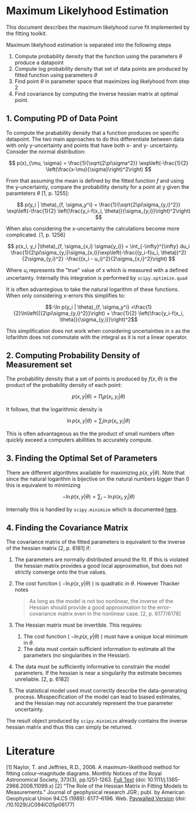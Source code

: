 # Maximum Likelyhood Estimation

This document describes the maximum likelyhood curve fit implemented by the fitting toolkit.

Maximum likelyhood estimation is separated into the following steps
1. Compute probability density that the function using the parameters $\theta$ produce a datapoint
2. Compute log probability density that set of data points are produced by fitted function using parameters $\theta$
3. Find point $\theta$ in parameter space that maximizes log likelyhood from step 2
4. Find covariance by computing the inverse hessian matrix at optimal point.

## 1. Computing PD of Data Point 

To compute the prabability density that a function produces on specific datapoint. The two main approaches to do this differentiate between data with only y-uncertainty and points that have both x- and y- uncertainty. Consider the normal distribution:

$$
p(x)_{\mu, \sigma} = \frac{1}{\sqrt{2\pi\sigma^2}} \exp\left(-\frac{1}{2} \left(\frac{x-\mu}{\sigma}\right)^2\right)
$$

From that assuming the mean is defined by the fitted function $f$ and using the y-uncertainty, compare the probabillity density for a point at y given the paramteters $\theta$ [1, p. 1255]:

$$
p(y_i | \theta)_{f, \sigma_y^i} = \frac{1}{\sqrt{2\pi\sigma_{y,i}^2}} \exp\left(-\frac{1}{2} \left(\frac{y_i-f(x_i, \theta)}{\sigma_{y,i}}\right)^2\right)
$$

When also considering the x-uncertainty the calculations become more complicated. [1, p. 1256]

$$
p(x_i, y_i |\theta)_{f, \sigma_{x,i} \sigma{y_i}} = \int_{-\infty}^{\infty} du_i \frac{1}{2\pi\sigma_{y,i}\sigma_{x,i}}\exp\left(-\frac{(y_i-f(u_i, \theta))^2}{2\sigma_{y,i}^2} -\frac{(x_i - u_i)^2}{2\sigma_{x,i}^2}\right)
$$

Where $u_i$ represents the "true" value of x which is measured with a defined uncertainty. Internally this integration is performed by `scipy.optimize.quad`

It is often advantegious to take the natural logarithm of these functions. When only considering x-errors this simplifies to:

$$-\ln p(y_i | \theta)_{f, \sigma_y^i} =\frac{1}{2}\ln\left({{2\pi\sigma_{y,i}^2}}\right) + \frac{1}{2} \left(\frac{y_i-f(x_i, \theta)}{\sigma_{y,i}}\right)^2$$

This simplification does not work when considering uncertainties in x as the lofarithm does not commutate with the integral as it is not a linear operator.

## 2. Computing Probability Density of Measurement set

The probabillity density that a set of points is produced by $f(x, \theta)$ is the product of the probability density of each point:

$$
p(x, y|\theta) = \prod_i p(x_i, y_i | \theta)
$$

It follows, that the logarithmic density is

$$
\ln p(x, y|\theta) = \sum_i \ln p(x_i, y_i | \theta)
$$

This is often advantageous as the the product of small numbers often quickly exceed a computers abillities to accurately compute.

## 3. Finding the Optimal Set of Parameters

There are different algorithms available for maximizing $p(x, y|\theta)$. Note that since the natural logarithm is bijective on the natural numbers bigger than 0 this is equivalent to minimizing

$$
-\ln p(x, y|\theta) = \sum_i - \ln p(x_i, y_i | \theta)
$$

Internally this is handled by `scipy.minimize` which is documented [here](https://docs.scipy.org/doc/scipy/reference/generated/scipy.optimize.minimize.html).

## 4. Finding the Covariance Matrix

The covariance matrix of the fitted parameters is equivalent to the inverse of the hessian matrix [2, p. 6181] if:

1. The parameters are normally distributed around the fit. If this is violated the hessian matrix provides a good local approximation, but does not strictly converge onto the true values.
2. The cost function ( $-\ln p(x, y|\theta)$ ) is quadratic in $\theta$. However Thacker notes

    >As long as the model is not too nonlinear, the inverse of the Hessian should provide a good approximation to the error-covariance matrix even in the nonlinear case. [2, p. 6177/6178]

3. The Hessian matrix must be invertible. This requires:
    1. The cost function ( $-\ln p(x, y|\theta)$ ) must have a unique local minimum in $\theta$.
    2. The data must contain sufficient information to estimate all the parameters (no singularities in the Hessian).

4. The data must be sufficiently informative to constrain the model parameters. If the hessian is near a singularity the estimate becomes unreliable. [2, p. 6182]

5. The statistical model used must correctly describe the data-generating process. Misspecification of the model can lead to biased estimates, and the Hessian may not accurately represent the true parameter uncertainty.

The result object produced by `scipy.minimize` already contains the inverse hessian matrix and thus this can simply be returned.

# Literature
[1] Naylor, T. and Jeffries, R.D., 2006. A maximum-likelihood method for fitting colour–magnitude diagrams. Monthly Notices of the Royal Astronomical Society, 373(3), pp.1251-1263. [Full Text](https://doi.org/10.1111/j.1365-2966.2006.11099.x) (doi: 10.1111/j.1365-2966.2006.11099.x)
[2] “The Role of the Hessian Matrix in Fitting Models to Measurements.” Journal of geophysical research JGR ; publ. by American Geophysical Union 94.C5 (1989): 6177–6196. Web. [Paywalled Version]( https://doi.org/10.1029/JC094iC05p06177) (doi: /10.1029/JC094iC05p06177)
